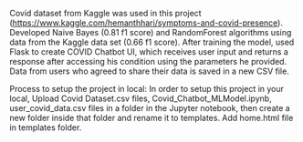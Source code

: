 Covid dataset from Kaggle was used in this project (https://www.kaggle.com/hemanthhari/symptoms-and-covid-presence). Developed Naive Bayes (0.81 f1 score) and RandomForest algorithms using data from the Kaggle data set (0.66 f1 score).
After training the model, used Flask to create COVID Chatbot UI, which receives user input and returns a response after accessing his condition using the parameters he provided.
Data from users who agreed to share their data is saved in a new CSV file.

Process to setup the project in local:
In order to setup this project in your local, Upload Covid Dataset.csv files,  Covid_Chatbot_MLModel.ipynb,  user_covid_data.csv files in a folder in the Jupyter notebook, then create a new folder inside that folder and rename it to templates. Add home.html file in templates folder.
